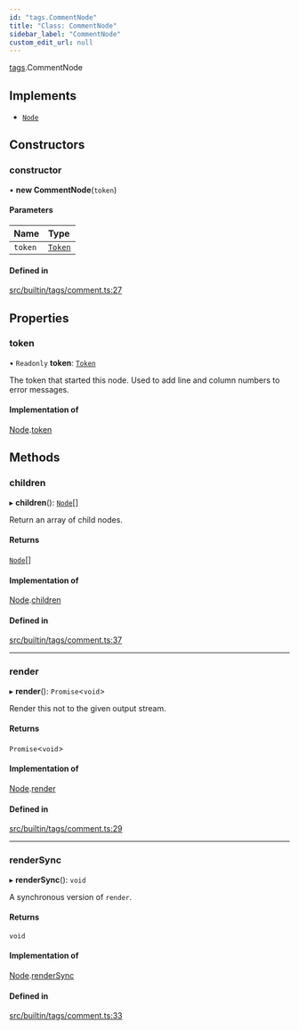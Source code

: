 ```yaml
---
id: "tags.CommentNode"
title: "Class: CommentNode"
sidebar_label: "CommentNode"
custom_edit_url: null
---
```


[tags](../namespaces/tags.md).CommentNode

## Implements

- [`Node`](../interfaces/Node.md)

## Constructors

### constructor

• **new CommentNode**(`token`)

#### Parameters

| Name | Type |
| :------ | :------ |
| `token` | [`Token`](tokens.Token.md) |

#### Defined in

[src/builtin/tags/comment.ts:27](https://github.com/jg-rp/liquidscript/blob/6bed77c/src/builtin/tags/comment.ts#L27)

## Properties

### token

• `Readonly` **token**: [`Token`](tokens.Token.md)

The token that started this node. Used to add line and column numbers
to error messages.

#### Implementation of

[Node](../interfaces/Node.md).[token](../interfaces/Node.md#token)

## Methods

### children

▸ **children**(): [`Node`](../interfaces/Node.md)[]

Return an array of child nodes.

#### Returns

[`Node`](../interfaces/Node.md)[]

#### Implementation of

[Node](../interfaces/Node.md).[children](../interfaces/Node.md#children)

#### Defined in

[src/builtin/tags/comment.ts:37](https://github.com/jg-rp/liquidscript/blob/6bed77c/src/builtin/tags/comment.ts#L37)

___

### render

▸ **render**(): `Promise`<`void`\>

Render this not to the given output stream.

#### Returns

`Promise`<`void`\>

#### Implementation of

[Node](../interfaces/Node.md).[render](../interfaces/Node.md#render)

#### Defined in

[src/builtin/tags/comment.ts:29](https://github.com/jg-rp/liquidscript/blob/6bed77c/src/builtin/tags/comment.ts#L29)

___

### renderSync

▸ **renderSync**(): `void`

A synchronous version of `render`.

#### Returns

`void`

#### Implementation of

[Node](../interfaces/Node.md).[renderSync](../interfaces/Node.md#rendersync)

#### Defined in

[src/builtin/tags/comment.ts:33](https://github.com/jg-rp/liquidscript/blob/6bed77c/src/builtin/tags/comment.ts#L33)
